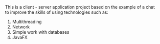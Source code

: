 This is a client - server application project based on the example of a chat to improve the skills of using technologies such as:
1) Multithreading
2) Network
3) Simple work with databases
4) JavaFX
